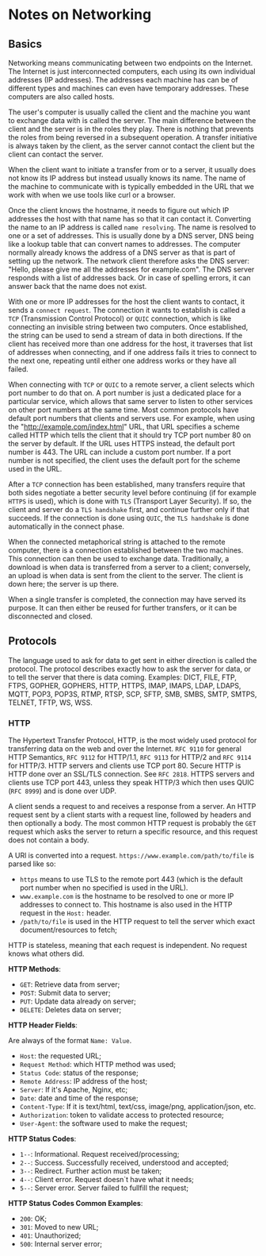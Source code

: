 # Notes on Networking

## Basics

Networking means communicating between two endpoints on the Internet. The Internet is just interconnected computers, each using its own individual addresses (IP addresses). The addresses each machine has can be of different types and machines can even have temporary addresses. These computers are also called hosts.

The user's computer is usually called the client and the machine you want to exchange data with is called the server. The main difference between the client and the server is in the roles they play. There is nothing that prevents the roles from being reversed in a subsequent operation. A transfer initiative is always taken by the client, as the server cannot contact the client but the client can contact the server.

When the client want to initiate a transfer from or to a server, it usually does not know its IP address but instead  usually knows its name. The name of the machine to communicate with is typically embedded in the URL that we work with when we use tools like curl or a browser.

Once the client knows the hostname, it needs to figure out which IP addresses the host with that name has so that it can contact it. Converting the name to an IP address is called `name resolving`. The name is resolved to one or a set of addresses. This is usually done by a DNS server, DNS being like a lookup table that can convert names to addresses. The computer normally already knows the address of a DNS server as that is part of setting up the network. The network client therefore asks the DNS server: "Hello, please give me all the addresses for example.com". The DNS server responds with a list of addresses back. Or in case of spelling errors, it can answer back that the name does not exist.

With one or more IP addresses for the host the client wants to contact, it sends a `connect request`. The connection it wants to establish is called a `TCP` (Transmission Control Protocol) or `QUIC` connection, which is like connecting an invisible string between two computers. Once established, the string can be used to send a stream of data in both directions. If the client has received more than one address for the host, it traverses that list of addresses when connecting, and if one address fails it tries to connect to the next one, repeating until either one address works or they have all failed.

When connecting with `TCP` or `QUIC` to a remote server, a client selects which port number to do that on. A port number is just a dedicated place for a particular service, which allows that same server to listen to other services on other port numbers at the same time. Most common protocols have default port numbers that clients and servers use. For example, when using the "<http://example.com/index.html>" URL, that URL specifies a scheme called HTTP which tells the client that it should try TCP port number 80 on the server by default. If the URL uses HTTPS instead, the default port number is 443. The URL can include a custom port number. If a port number is not specified, the client uses the default port for the scheme used in the URL.

After a `TCP` connection has been established, many transfers require that both sides negotiate a better security level before continuing (if for example `HTTPS` is used), which is done with `TLS` (Transport Layer Security). If so, the client and server do a `TLS handshake` first, and continue further only if that succeeds. If the connection is done using `QUIC`, the `TLS handshake` is done automatically in the connect phase.

When the connected metaphorical string is attached to the remote computer, there is a connection established between the two machines. This connection can then be used to exchange data. Traditionally, a download is when data is transferred from a server to a client; conversely, an upload is when data is sent from the client to the server. The client is down here; the server is up there.

When a single transfer is completed, the connection may have served its purpose. It can then either be reused for further transfers, or it can be disconnected and closed.

## Protocols

The language used to ask for data to get sent in either direction is called the protocol. The protocol describes exactly how to ask the server for data, or to tell the server that there is data coming. Examples: DICT, FILE, FTP, FTPS, GOPHER, GOPHERS, HTTP, HTTPS, IMAP, IMAPS, LDAP, LDAPS, MQTT, POP3, POP3S, RTMP, RTSP, SCP, SFTP, SMB, SMBS, SMTP, SMTPS, TELNET, TFTP, WS, WSS.

### HTTP

The Hypertext Transfer Protocol, HTTP, is the most widely used protocol for transferring data on the web and over the Internet. `RFC 9110` for general HTTP Semantics, `RFC 9112` for HTTP/1.1, `RFC 9113` for HTTP/2 and `RFC 9114` for HTTP/3. HTTP servers and clients use TCP port 80. Secure HTTP is HTTP done over an SSL/TLS connection. See `RFC 2818`. HTTPS servers and clients use TCP port 443, unless they speak HTTP/3 which then uses QUIC (`RFC 8999`) and is done over UDP.

A client sends a request to and receives a response from a server. An HTTP request sent by a client starts with a request line, followed by headers and then optionally a body. The most common HTTP request is probably the `GET` request which asks the server to return a specific resource, and this request does not contain a body.

A URl is converted into a request. `https://www.example.com/path/to/file` is parsed like so:

- `https` means to use TLS to the remote port 443 (which is the default port number when no specified is used in the URL).
- `www.example.com` is the hostname to be resolved to one or more IP addresses to connect to. This hostname is also used in the HTTP request in the `Host:` header.
- `/path/to/file` is used in the HTTP request to tell the server which exact document/resources to fetch;

HTTP is stateless, meaning that each request is independent. No request knows what others did.

__HTTP Methods__:

- `GET`: Retrieve data from server;
- `POST`: Submit data to server;
- `PUT`: Update data already on server;
- `DELETE`: Deletes data on server;

__HTTP Header Fields__:

Are always of the format `Name: Value`.

- `Host`: the requested URL;
- `Request Method`: which HTTP method was used;
- `Status Code`: status of the response;
- `Remote Address`: IP address of the host;
- `Server`: If it's Apache, Nginx, etc;
- `Date`: date and time of the response;
- `Content-Type`: If it is text/html, text/css, image/png, application/json, etc.
- `Authorization`: token to validate access to protected resource;
- `User-Agent`: the software used to make the request;

__HTTP Status Codes__:

- `1--`: Informational. Request received/processing;
- `2--`: Success. Successfully received, understood and accepted;
- `3--`: Redirect. Further action must be taken;
- `4--`: Client error. Request doesn`t have what it needs;
- `5--`: Server error. Server failed to fullfill the request;

__HTTP Status Codes Common Examples__:

- `200`: OK;
- `301`: Moved to new URL;
- `401`: Unauthorized;
- `500`: Internal server error;
